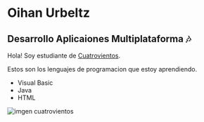 # Oihan Urbeltz
## Desarrollo Aplicaiones Multiplataforma 🎶
Hola! Soy estudiante de [Cuatrovientos](https://cuatrovientos.org).

Estos son los lenguajes de programacion que estoy aprendiendo.
- Visual Basic
- Java
- HTML

![imgen cuatrovientos](https://cuatrovientos.org/wp-content/uploads/2025/01/LOGO-CENTRO-INTEGRADO-CUATROVIENTOS-300x115-2.png)
